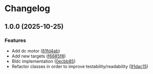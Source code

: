 # Changelog

## 1.0.0 (2025-10-25)


### Features

* Add dc motor ([81fd4ab](https://github.com/embedded-pro/embedded-motor-reference/commit/81fd4ab4dcd98665a48f3fddcbf618ec2a24fba8))
* Add new targets ([f6685f8](https://github.com/embedded-pro/embedded-motor-reference/commit/f6685f8b44c5ae90ced1f0e1751e287be1ab35ab))
* Bldc implementation ([0ecbb85](https://github.com/embedded-pro/embedded-motor-reference/commit/0ecbb855b80e2f252ed838b9a3cb127ac4c0cdfb))
* Refactor classes in order to improve testability/readability ([91dac15](https://github.com/embedded-pro/embedded-motor-reference/commit/91dac1562283a16887ca8627524db00ea5337495))
